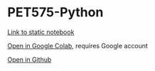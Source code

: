 # PET575-Python

[Link to static notebook](https://andrzejtunkiel.github.io/PET575-Python/PET575%2C_Data_Analysis_in_Python.html)

[Open in Google Colab](https://colab.research.google.com/github/AndrzejTunkiel/PET575-Python/blob/master/PET575%2C_Data_Analysis_in_Python.ipynb), requires Google account

[Open in Github](https://github.com/AndrzejTunkiel/PET575-Python/blob/master/PET575%2C_Data_Analysis_in_Python.ipynb)

